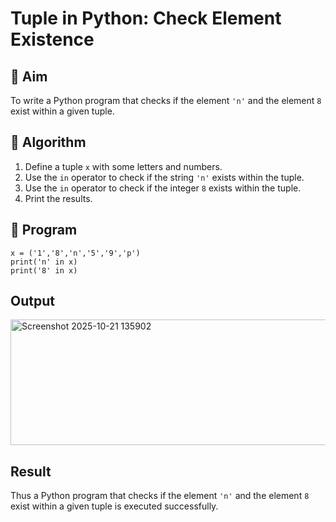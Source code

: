# Tuple in Python: Check Element Existence

## 🎯 Aim
To write a Python program that checks if the element `'n'` and the element `8` exist within a given tuple.

## 🧠 Algorithm
1. Define a tuple `x` with some letters and numbers.
2. Use the `in` operator to check if the string `'n'` exists within the tuple.
3. Use the `in` operator to check if the integer `8` exists within the tuple.
4. Print the results.

## 🧾 Program
```
x = ('1','8','n','5','9','p')
print('n' in x)
print('8' in x)
```
## Output
<img width="819" height="201" alt="Screenshot 2025-10-21 135902" src="https://github.com/user-attachments/assets/b7d35321-df96-4a5a-9941-c680f801781b" />

## Result
Thus  a Python program that checks if the element `'n'` and the element `8` exist within a given tuple is executed successfully.
